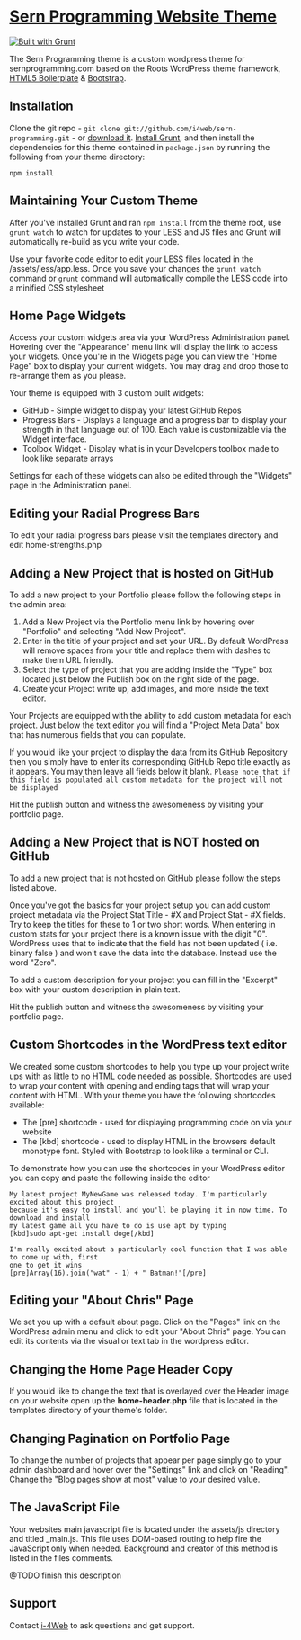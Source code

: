 # [Sern Programming Website Theme](http://www.sernprogramming.com/)

[![Built with Grunt](https://cdn.gruntjs.com/builtwith.png)](http://gruntjs.com/)

The Sern Programming theme is a custom wordpress theme for sernprogramming.com based on the Roots WordPress theme framework, [HTML5 Boilerplate](http://html5boilerplate.com/) & [Bootstrap](http://getbootstrap.com/).


## Installation

Clone the git repo - `git clone git://github.com/i4web/sern-programming.git` - or [download it](https://github.com/i4web/sern-programming/archive/master.zip). [Install Grunt](http://gruntjs.com/getting-started), and then install the dependencies for this theme contained in `package.json` by running the following from your theme directory:

```
npm install
```


## Maintaining Your Custom Theme

After you've installed Grunt and ran `npm install` from the theme root, use `grunt watch` to watch for updates to your LESS and JS files and Grunt will automatically re-build as you write your code.

Use your favorite code editor to edit your LESS files located in the /assets/less/app.less. Once you save your changes the `grunt watch` command or `grunt` command will automatically compile the LESS code into a minified CSS stylesheet



## Home Page Widgets

Access your custom widgets area via your WordPress Administration panel. Hovering over the "Appearance" menu link will display the link to access your widgets. Once you're in the Widgets page you can view the "Home Page" box to display your current widgets. You may drag and drop those to re-arrange them as you please.

Your theme is equipped with 3 custom built widgets:

* GitHub - Simple widget to display your latest GitHub Repos
* Progress Bars - Displays a language and a progress bar to display your strength in that language out of 100. Each value is customizable via the Widget interface.
* Toolbox Widget - Display what is in your Developers toolbox made to look like separate arrays

Settings for each of these widgets can also be edited through the "Widgets" page in the Administration panel.

## Editing your Radial Progress Bars

To edit your radial progress bars please visit the templates directory and edit home-strengths.php

## Adding a New Project that is hosted on GitHub

To add a new project to your Portfolio please follow the following steps in the admin area:

1. Add a New Project via the Portfolio menu link by hovering over "Portfolio" and selecting "Add New Project".
2. Enter in the title of your project and set your URL. By default WordPress will remove spaces from your title and replace them with dashes to make them URL friendly.
3. Select the type of project that you are adding inside the "Type" box located just below the Publish box on the right side of the page.
4. Create your Project write up, add images, and more inside the text editor.

Your Projects are equipped with the ability to add custom metadata for each project. Just below the text editor you will find a "Project Meta Data" box that has numerous fields that you can populate.

If you would like your project to display the data from its GitHub Repository then you simply have to enter its corresponding GitHub Repo title exactly as it appears. You may then leave all fields below it blank. `Please note that if this field is populated all custom metadata for the project will not be displayed`

Hit the publish button and witness the awesomeness by visiting your portfolio page.

## Adding a New Project that is NOT hosted on GitHub

To add a new project that is not hosted on GitHub please follow the steps listed above.

Once you've got the basics for your project setup you can add custom project metadata via the Project Stat Title - #X and Project Stat - #X fields. Try to keep the titles for these to 1 or two short words. When entering in custom stats for your project there is a known issue with the digit "0". WordPress uses that to indicate that the field has not been updated ( i.e. binary false ) and won't save the data into the database. Instead use the word "Zero".

To add a custom description for your project you can fill in the "Excerpt" box with your custom description in plain text.

Hit the publish button and witness the awesomeness by visiting your portfolio page.

## Custom Shortcodes in the WordPress text editor

We created some custom shortcodes to help you type up your project write ups with as little to no HTML code needed as possible. Shortcodes are used to wrap your content with opening and ending tags that will wrap your content with HTML. With your theme you have the following shortcodes available:

* The [pre] shortcode - used for displaying programming code on via your website
* The [kbd] shortcode - used to display HTML in the browsers default monotype font. Styled with Bootstrap to look like a terminal or CLI.

To demonstrate how you can use the shortcodes in your WordPress editor you can copy and paste the following inside the editor

```
My latest project MyNewGame was released today. I'm particularly excited about this project
because it's easy to install and you'll be playing it in now time. To download and install
my latest game all you have to do is use apt by typing
[kbd]sudo apt-get install doge[/kbd]

I'm really excited about a particularly cool function that I was able to come up with, first
one to get it wins
[pre]Array(16).join("wat" - 1) + " Batman!"[/pre]
```

## Editing your "About Chris" Page

We set you up with a default about page. Click on the "Pages" link on the WordPress admin menu and click to edit your "About Chris" page. You can edit its contents via the visual or text tab in the wordpress editor.

## Changing the Home Page Header Copy

If you would like to change the text that is overlayed over the Header image on your website open up the **home-header.php** file that is located in the templates directory of your theme's folder.

## Changing Pagination on Portfolio Page

To change the number of projects that appear per page simply go to your admin dashboard and hover over the "Settings" link and click on "Reading". Change the "Blog pages show at most" value to your desired value.

## The JavaScript File

Your websites main javascript file is located under the assets/js directory and titled _main.js. This file uses DOM-based routing to help fire the JavaScript only when needed. Background and creator of this method is listed in the files comments. 

@TODO finish this description

## Support

Contact [i-4Web](http://www.i-4web.com/) to ask questions and get support.

